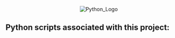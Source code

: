 <div align="center"><img src="https://www.python.org/static/community_logos/python-logo-master-v3-TM-flattened.png" alt="Python_Logo"  /></div>

## Python scripts associated with this project:
